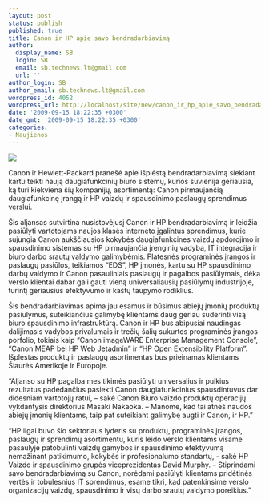 ```yaml
---
layout: post
status: publish
published: true
title: Canon ir HP apie savo bendradarbiavimą
author:
  display_name: SB
  login: SB
  email: sb.technews.lt@gmail.com
  url: ''
author_login: SB
author_email: sb.technews.lt@gmail.com
wordpress_id: 4052
wordpress_url: http://localhost/site/new/canon_ir_hp_apie_savo_bendradarbiavima/
date: '2009-09-15 18:22:35 +0300'
date_gmt: '2009-09-15 18:22:35 +0300'
categories:
- Naujienos
---
```

<div class="imgright"><img src="http://t1.gstatic.com/images?q=tbn:NJoRde56OpXwAM:http://www.computer-printers.org.uk/uploads/Image/Canon-Pixma-iP4500-Inkjet-Photo-Printer.jpg"  /></div>
<p>Canon ir Hewlett-Packard pranešė apie išplėstą bendradarbiavimą siekiant kartu teikti naują daugiafunkcinių biuro sistemų, kurios suvienija geriausia, ką turi kiekviena šių kompanijų, asortimentą: Canon pirmaujančią daugiafunkcinę įrangą ir HP vaizdų ir spausdinimo paslaugų sprendimus verslui.  </p>
<p>Šis aljansas sutvirtina nusistovėjusį Canon ir HP bendradarbiavimą ir leidžia pasiūlyti vartotojams naujos klasės interneto įgalintus sprendimus, kurie sujungia Canon aukščiausios kokybės daugiafunkcines vaizdų apdorojimo ir spausdinimo sistemas su HP pirmaujančia įrenginių vadyba, IT integracija ir biuro darbo srautų valdymo galimybėmis. Platesnės programinės įrangos ir paslaugų pasiūlos, teikiamos “EDS”, HP įmonės, kartu su HP spausdinimo darbų valdymo ir Canon pasauliniais paslaugų ir pagalbos pasiūlymais, dėka verslo klientai dabar gali gauti vieną universaliausių pasiūlymų industrijoje, turintį geriausius efektyvumo ir kaštų taupymo rodiklius.</p>
<p>Šis bendradarbiavimas apima jau esamus ir būsimus abiejų įmonių produktų pasiūlymus, suteikiančius galimybę klientams daug geriau suderinti visą biuro spausdinimo infrastruktūrą. Canon ir HP bus abipusiai naudingas dalijimasis vadybos privalumais ir trečių šalių sukurtos programinės įrangos porfolio, tokiais kaip “Canon imageWARE Enterprise Management Console”, “Canon MEAP bei HP Web Jetadmin” ir “HP Open Extensibility Platform”. Išplėstas produktų ir paslaugų asortimentas bus prieinamas klientams Šiaurės Amerikoje ir Europoje.  </p>
<p>“Aljanso su HP pagalba mes tikimės pasiūlyti universalius ir puikius rezultatus padedančius pasiekti Canon daugiafunkcinius spausdintuvus dar didesniam vartotojų ratui, – sakė Canon Biuro vaizdo produktų operacijų vykdantysis direktorius Masaki Nakaoka. – Manome, kad tai atneš naudos abiejų įmonių klientams, taip pat suteikiant galimybę augti ir Canon, ir HP.” </p>
<p>“HP ilgai buvo šio sektoriaus lyderis su produktų, programinės įrangos, paslaugų ir sprendimų asortimentu, kuris leido verslo klientams visame pasaulyje patobulinti vaizdų gamybos ir spausdinimo efektyvumą nemažinant patikimumo, kokybės ir profesionalumo standartų, - sakė HP Vaizdo ir spausdinimo grupės viceprezidentas David Murphy. – Stiprindami savo bendradarbiavimą su Canon, norėdami pasiūlyti klientams pridėtinės vertės ir tobulesnius IT sprendimus, esame tikri, kad patenkinsime verslo organizacijų vaizdų, spausdinimo ir visų darbo srautų valdymo poreikius.” </p>
